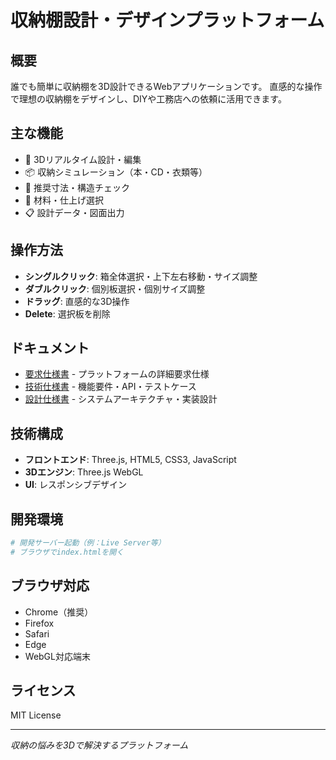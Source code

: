 # 収納棚設計・デザインプラットフォーム

## 概要
誰でも簡単に収納棚を3D設計できるWebアプリケーションです。
直感的な操作で理想の収納棚をデザインし、DIYや工務店への依頼に活用できます。

## 主な機能
- 🎯 3Dリアルタイム設計・編集
- 📦 収納シミュレーション（本・CD・衣類等）
- 📏 推奨寸法・構造チェック
- 🎨 材料・仕上げ選択
- 📋 設計データ・図面出力

## 操作方法
- **シングルクリック**: 箱全体選択・上下左右移動・サイズ調整
- **ダブルクリック**: 個別板選択・個別サイズ調整
- **ドラッグ**: 直感的な3D操作
- **Delete**: 選択板を削除

## ドキュメント
- [要求仕様書](docs/requirements.md) - プラットフォームの詳細要求仕様
- [技術仕様書](docs/specification.md) - 機能要件・API・テストケース
- [設計仕様書](docs/design.md) - システムアーキテクチャ・実装設計

## 技術構成
- **フロントエンド**: Three.js, HTML5, CSS3, JavaScript
- **3Dエンジン**: Three.js WebGL
- **UI**: レスポンシブデザイン

## 開発環境
```bash
# 開発サーバー起動（例：Live Server等）
# ブラウザでindex.htmlを開く
```

## ブラウザ対応
- Chrome（推奨）
- Firefox
- Safari
- Edge
- WebGL対応端末

## ライセンス
MIT License

---
*収納の悩みを3Dで解決するプラットフォーム*